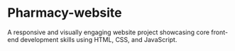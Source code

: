 # Pharmacy-website
A responsive and visually engaging website project showcasing core front-end development skills using HTML, CSS, and JavaScript.
